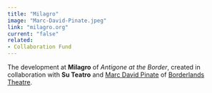 ```yaml
---
title: "Milagro"
image: "Marc-David-Pinate.jpeg"
link: "milagro.org"
current: "false"
related:
- Collaboration Fund
---
```


The development at **Milagro** of *Antigone at the Border*, created in collaboration with **Su Teatro** and <a href="http://www.marcdavidpinate.com/home.html" rel="nofollow">Marc David Pinate</a> of <a href="http://www.borderlandstheater.org/" rel="nofollow">Borderlands Theatre</a>.  

